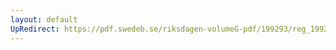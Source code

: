 ```yaml
---
layout: default
UpRedirect: https://pdf.swedeb.se/riksdagen-volumeG-pdf/199293/reg_199293/reg_199293_0421.pdf
---
```

